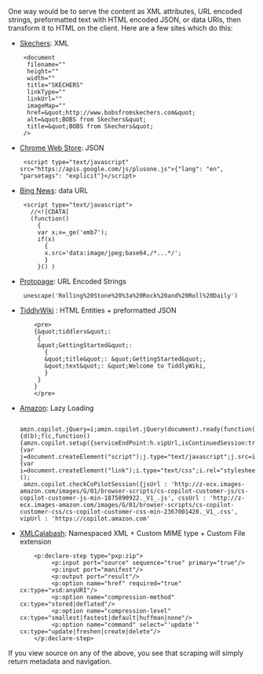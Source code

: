 One way would be to serve the content as XML attributes, URL encoded strings, preformatted text with HTML encoded JSON, or data URIs, then transform it to HTML on the client. Here are a few sites which do this:

 * [Skechers](http://www.skechers.com/): XML

        <document 
         filename="" 
         height="" 
         width="" 
         title="SKECHERS" 
         linkType="" 
         linkUrl="" 
         imageMap="" 
         href=&quot;http://www.bobsfromskechers.com&quot; 
         alt=&quot;BOBS from Skechers&quot; 
         title=&quot;BOBS from Skechers&quot; 
        />


 * [Chrome Web Store](https://chrome.google.com/webstore/category/apps): JSON

        <script type="text/javascript" src="https://apis.google.com/js/plusone.js">{"lang": "en", "parsetags": "explicit"}</script>

 * [Bing News](http://www.bing.com/news): data URL

        <script type="text/javascript">
          //<![CDATA[
          (function()
            {
            var x;x=_ge('emb7');
            if(x)
              {
              x.src='data:image/jpeg;base64,/*...*/';
              } 
            }() )
 * [Protopage](http://www.protopage.com/): URL Encoded Strings

        unescape('Rolling%20Stone%20%3a%20Rock%20and%20Roll%20Daily')

 * [TiddlyWiki](http://tiddlywiki.com/) : HTML Entities + preformatted JSON

           <pre>
           {&quot;tiddlers&quot;: 
            {
            &quot;GettingStarted&quot;: 
              {
              &quot;title&quot;: &quot;GettingStarted&quot;,
              &quot;text&quot;: &quot;Welcome to TiddlyWiki,
              }
            }
           }
           </pre>

 * [Amazon](http://www.amazon.com/gp/aw/h.html): Lazy Loading

        amzn.copilot.jQuery=i;amzn.copilot.jQuery(document).ready(function(){d(b);f(c,function() {amzn.copilot.setup({serviceEndPoint:h.vipUrl,isContinuedSession:true})})})},f=function(i,h){var j=document.createElement("script");j.type="text/javascript";j.src=i;j.async=true;j.onload=h;a.appendChild(j)},d=function(h){var i=document.createElement("link");i.type="text/css";i.rel="stylesheet";i.href=h;a.appendChild(i)}})();
        amzn.copilot.checkCoPilotSession({jsUrl : 'http://z-ecx.images-amazon.com/images/G/01/browser-scripts/cs-copilot-customer-js/cs-copilot-customer-js-min-1875890922._V1_.js', cssUrl : 'http://z-ecx.images-amazon.com/images/G/01/browser-scripts/cs-copilot-customer-css/cs-copilot-customer-css-min-2367001420._V1_.css', vipUrl : 'https://copilot.amazon.com'

 * [XMLCalabash](http://xmlcalabash.com/extension/steps/library-1.0.xpl): Namespaced XML + Custom MIME type + Custom File extension

           <p:declare-step type="pxp:zip">
                <p:input port="source" sequence="true" primary="true"/>
                <p:input port="manifest"/>
                <p:output port="result"/>
                <p:option name="href" required="true" cx:type="xsd:anyURI"/>
                <p:option name="compression-method" cx:type="stored|deflated"/>
                <p:option name="compression-level" cx:type="smallest|fastest|default|huffman|none"/>
                <p:option name="command" select="'update'" cx:type="update|freshen|create|delete"/>
           </p:declare-step>

If you view source on any of the above, you see that scraping will simply return metadata and navigation.
